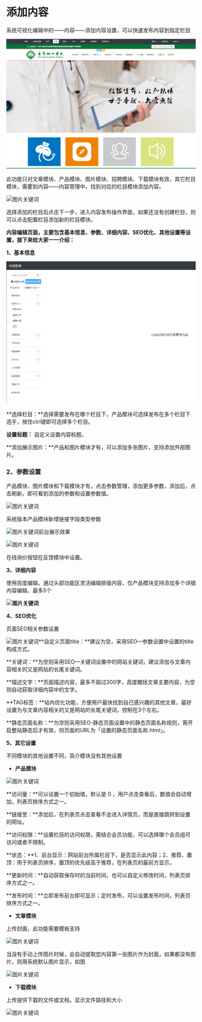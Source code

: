 # 添加内容

系统可视化编辑中的——内容——添加内容设置，可以快速发布内容到指定栏目

![](assets/2019-12-30_00012.jpg)

此功能只对文章模块、产品模块、图片模块、招聘模块、下载模块有效，其它栏目模块，需要到内容——内容管理中，找到对应的栏目模块添加内容。

![图片关键词](https://help.mituo.cn/jz/upload/201902/1549958390663328.png)

选择添加的栏目后点击下一步，进入内容发布操作界面，如果还没有创建栏目，则可以点击配置栏目添加新的栏目模块。

**内容编辑页面，主要包含基本信息、参数、详细内容、SEO优化、其他设置等设置，接下来给大家一一介绍：**

**1、基本信息**

![](assets/2019-12-30_00013.jpg)

**选择栏目：**选择需要发布在哪个栏目下，产品模块可选择发布在多个栏目下选手，按住ctrl键即可选择多个栏目。

**设置标题：** 自定义设置内容标题。

**添加展示图片：**产品和图片模块才有，可以添加多张图片，支持添加外部图片。

### **2、参数设置**

产品模块、图片模块和下载模块才有，点击参数管理，添加更多参数，添加后，点击刷新，即可看到添加的参数和设置参数值。

![图片关键词](https://help.mituo.cn/jz/upload/201902/1549958829657031.png)

系统版本产品模块新增链接字段类型参数

![图片关键词](https://help.mituo.cn/jz/upload/201902/1549958877474239.png)前台展示效果

![图片关键词](https://help.mituo.cn/jz/upload/201902/1549958888309949.png)

在线询价按钮在反馈模块中设置。

**3、详细内容**

使用百度编辑，通过头部功能区灵活编辑排版内容，仅产品模块支持添加多个详细内容编辑，最多5个

**![图片关键词](https://help.mituo.cn/jz/upload/201902/1549958978206046.png)**

**4、SEO优化**

页面SEO相关参数设置

![图片关键词](https://help.mituo.cn/jz/upload/201902/1549959027533827.png)**自定义页面title：**建议为空，采用SEO—参数设置中设置的title构成方式。

**关键词：**为空则采用SEO—关键词设置中的网站关键词，建议添加与文章内容相关的又是网站的长尾关键词。

**描述文字：**页面描述内容，最多不超过200字，高度概括文章主要内容，为空则自动获取详细内容中的文字。

**TAG标签：**站内优化功能，方便用户最快找到自己感兴趣的其他文章，最好设置为与文章内容相关的又是网站的长尾关键词，控制在3个左右。

**静态页面名称：**为空则采用SEO-静态页面设置中的静态页面名称规则，需开启整站静态后才有效，则页面的URL为「设置的静态页面名称.html」。

**5、其它设置**

不同模块的其他设置不同，简介模块没有其他设置

- **产品模块**

![图片关键词](https://help.mituo.cn/jz/upload/201902/1549959124560406.png)

**访问量：**可以设置一个初始值，默认是 0 ，用户点击查看后，数值会自动增加，列表页排序方式之一。

**链接至：**添加后，在列表页点击查看不会进入详情页，而是直接跳转到设置的网址。

**访问权限：**设置栏目的访问权限，需结合会员功能，可以选择哪个会员组可访问或者不限制。

**状态：**1、前台显示：网站前台所属栏目下，是否显示此内容；2、推荐、置顶：用于列表页排序，置顶的优先级高于推荐，在列表页的最前方显示。

**更新时间：**自动获取保存时的当前时间，也可以自定义修改时间，列表页排序方式之一。

**发布时间：**立即发布前台即可显示；定时发布，可以设置发布时间，列表页排序方式之一。

- **文章模块**

上传封面，此功能需要模板支持

![图片关键词](https://help.mituo.cn/jz/upload/201902/1549959233686393.png)

当没有手动上传图片时候，会自动提取您内容第一张图片作为封面，如果都没有图片，则用系统默认图片显示，如图

![图片关键词](https://help.mituo.cn/jz/upload/201902/1549959252611228.png)

- **下载模块**

上传提供下载的文件或文档，显示文件路径和大小

![图片关键词](https://help.mituo.cn/jz/upload/201902/1549959296753534.png)
